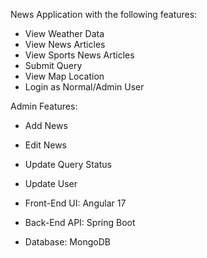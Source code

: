 News Application with the following features:
- View Weather Data
- View News Articles
- View Sports News Articles
- Submit Query
- View Map Location
- Login as Normal/Admin User

Admin Features:
- Add News
- Edit News
- Update Query Status
- Update User

- Front-End UI: Angular 17
- Back-End API: Spring Boot
- Database: MongoDB
